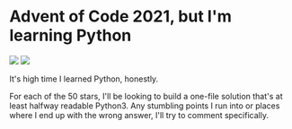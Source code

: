 # Advent of Code 2021, but I'm learning Python

![](https://img.shields.io/badge/day%20📅-10-blue)
![](https://img.shields.io/badge/stars%20⭐-20-yellow)

It's high time I learned Python, honestly.

For each of the 50 stars, I'll be looking to build a one-file solution that's
at least halfway readable Python3. Any stumbling points I run into or places
where I end up with the wrong answer, I'll try to comment specifically.
